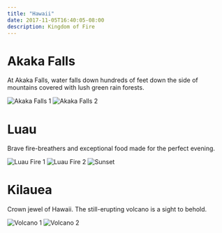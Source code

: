 ```yaml
---
title: "Hawaii"
date: 2017-11-05T16:40:05-08:00
description: Kingdom of Fire
---
```


# Akaka Falls

At Akaka Falls, water falls down hundreds of feet down the side of mountains covered with lush green rain forests.

![Akaka Falls 1](/img/hawaii/akaka-1.jpg)
![Akaka Falls 2](/img/hawaii/akaka-2.jpg)

# Luau

Brave fire-breathers and exceptional food made for the perfect evening.

![Luau Fire 1](/img/hawaii/luau-fire.jpg)
![Luau Fire 2](/img/hawaii/luau-food.jpg)
![Sunset](/img/hawaii/sunset.jpg)

# Kilauea

Crown jewel of Hawaii. The still-erupting volcano is a sight to behold.

![Volcano 1](/img/hawaii/volcano-1.jpg)
![Volcano 2](/img/hawaii/volcano-2.jpg)


